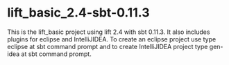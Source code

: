 lift_basic_2.4-sbt-0.11.3
=========================
This is the lift_basic project using lift 2.4 with sbt 0.11.3. It also includes plugins for eclipse and IntelliJIDEA.
To create an eclipse project use type eclipse at sbt command prompt and to create IntelliJIDEA project type gen-idea at sbt command prompt.